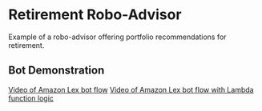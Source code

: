 # Retirement Robo-Advisor

Example of a robo-advisor offering portfolio recommendations for retirement.

## Bot Demonstration

[Video of Amazon Lex bot flow](media/bot_1.mp4)
[Video of Amazon Lex bot flow with Lambda function logic](media/bot_2.mp4)
